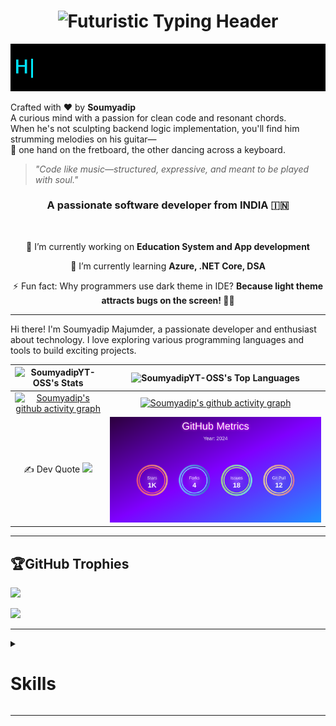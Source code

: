 <h1 align="center">
  <img
    src="https://readme-typing-svg.herokuapp.com?font=Orbitron&size=48&pause=800&center=true&vCenter=true&width=800&height=110&duration=900&color=00E5FF&background=0D0D0D00&border=true&borderColor=00E5FF&lines=Hi+There!+👋;+नमस्ते!+🙏;+I%27m+Soumyadip+Majumder!;+कोड+की+ताकत+से+भविष्य+बनाएं!+✨;+চল,+কোডিং-এ+স্বপ্নকে+জীবন্ত+করি!+✨"
    alt="Futuristic Typing Header" />
</h1>

<p align="center">
  <img src="assets/typing.gif" alt="Typing Animation" />
</p>

Crafted with ❤️ by **Soumyadip**  
A curious mind with a passion for clean code and resonant chords.  
When he's not sculpting backend logic implementation, you'll find him strumming melodies on his guitar—  
🎸 one hand on the fretboard, the other dancing across a keyboard.

> _"Code like music—structured, expressive, and meant to be played with soul."_

<h3 align="center">A passionate software developer from INDIA 🇮🇳</h3>

<br/>

<div align="center">
 
 🔭 I’m currently working on **Education System and App development**
 
 🌱 I’m currently learning **Azure, .NET Core, DSA**

⚡ Fun fact: Why programmers use dark theme in IDE? **Because light theme attracts bugs on the screen! 🐛😄**

 </div>

<hr>

<p>
Hi there! I'm Soumyadip Majumder, a passionate developer and enthusiast about technology. I love exploring various programming languages and tools to build exciting projects.
</p>


| ![SoumyadipYT-OSS's Stats](https://github-readme-stats.vercel.app/api?username=SoumyadipYT-OSS&theme=flag-india&show_icons=true&hide_border=false&count_private=true) | ![SoumyadipYT-OSS's Top Languages](https://github-readme-stats.vercel.app/api/top-langs/?username=SoumyadipYT-OSS&theme=flag-india&show_icons=true&hide_border=false&layout=compact) | 
|:--------------------------------------------------------------------------------------------------:|:------------------------------------------------------------------------------------------------------:|
| [![Soumyadip's github activity graph](https://github-readme-activity-graph.vercel.app/graph?username=SoumyadipYT-OSS&theme=elegant)](https://github.com/SoumyadipYT-OSS/github-readme-activity-graph) | <!-- GitHub Streaks goes here --> [![Soumyadip's github activity graph](https://github-readme-activity-graph.vercel.app/graph?username=SoumyadipYT-OSS&theme=elegant)](https://github.com/SoumyadipYT-OSS/github-readme-activity-graph) | <img src="streaks.svg" alt="GitHub Streaks"> | 
| ✍️ Dev Quote ![](https://quotes-github-readme.vercel.app/api?type=horizontal&theme=light) | ![Metrics](https://github.com/SoumyadipYT-OSS/SoumyadipYT-OSS/blob/main/github-metrics.svg) |

<hr>


## 🏆GitHub Trophies
![](https://github-trophies.vercel.app/?username=SoumyadipYT-OSS&theme=flat&no-frame=false&no-bg=true&margin-w=4)

[![](https://visitcount.itsvg.in/api?id=SoumyadipYT-OSS&icon=0&color=0)](https://visitcount.itsvg.in)

<hr>


<details>
  <summary><h1>Skills</h1></summary>

  ### Programming Languages & Frameworks:
  [![My Skills](https://skillicons.dev/icons?i=dotnet,cs,cpp,c,py,ts)](https://skillicons.dev)

  ### Development Tools & Environments:
  [![My Skills](https://skillicons.dev/icons?i=visualstudio,vscode)](https://skillicons.dev)

  ### Version Control & Collaboration:
  [![My Skills](https://skillicons.dev/icons?i=git,github)](https://skillicons.dev)

  ### Cloud Platforms & Hosting:
  [![My Skills](https://skillicons.dev/icons?i=azure)](https://skillicons.dev)

  ### Databases & Storage:
  [![My Skills](https://skillicons.dev/icons?i=sqlite,mysql,mongodb)](https://skillicons.dev)

  ### Frontend Development:
  [![My Skills](https://skillicons.dev/icons?i=bootstrap,saas)](https://skillicons.dev)

  ### API Testing
  [![My Skills](https://skillicons.dev/icons?i=postman)](https://skillicons.dev)

  ### Other Tools & Technologies:
  [![My Skills](https://skillicons.dev/icons?i=linux)](https://skillicons.dev)

</details>
<hr>
